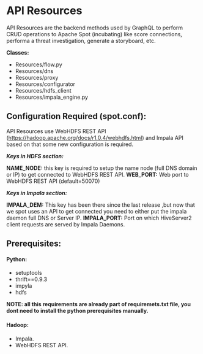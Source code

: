 

# API Resources 


API Resources are the backend methods used by GraphQL to perform CRUD operations to Apache Spot (incubating) like score connections, performa a threat investigation, generate a storyboard, etc.

**Classes:**

* Resources/flow.py
* Resources/dns
* Resources/proxy
* Resources/configurator
* Resources/hdfs_client
* Resources/impala_engine.py



## **Configuration Required (spot.conf):**

API Resources use WebHDFS REST API (https://hadoop.apache.org/docs/r1.0.4/webhdfs.html) and Impala API based on that some new configuration is required.

**_Keys in HDFS section:_**

**NAME_NODE:** this key is required to setup the name node (full DNS domain or IP) to get connected to WebHDFS REST API.
**WEB_PORT:** Web port to WebHDFS REST API (default=50070)

**_Keys in Impala section:_**

**IMPALA_DEM:** This key has been there since the last release ,but now that we spot uses an API to get connected you need to either put the impala daemon full DNS or Server IP.
**IMPALA_PORT:** Port on which HiveServer2 client requests are served by Impala Daemons.

## **Prerequisites:**

#### Python:
* setuptools
* thrift==0.9.3
* impyla
* hdfs

**NOTE: all this requirements are already part of requiremets.txt file, you dont need to install the python prerequisites manually.**

#### Hadoop:

* Impala.
* WebHDFS REST API.




